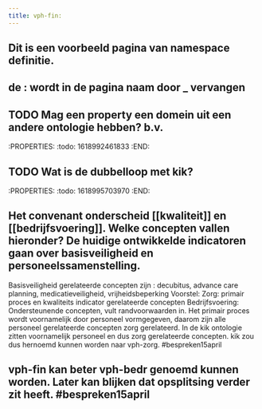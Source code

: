 ```yaml
---
title: vph-fin:
---
```


## Dit is een voorbeeld pagina van namespace definitie.
## de : wordt in de pagina naam door _ vervangen
## TODO Mag een property een domein uit een andere ontologie hebben? b.v.
:PROPERTIES:
:todo: 1618992461833
:END:
## TODO Wat is de dubbelloop met kik?
:PROPERTIES:
:todo: 1618995703970
:END:
## Het convenant onderscheid [[kwaliteit]] en [[bedrijfsvoering]]. Welke concepten vallen hieronder? De huidige ontwikkelde indicatoren gaan over basisveiligheid en personeelssamenstelling. 
Basisveiligheid gerelateerde concepten zijn : decubitus, advance care planning, medicatieveiligheid, vrijheidsbeperking
Voorstel:
Zorg: primair proces en kwaliteits indicator gerelateerde concepten
Bedrijfsvoering: Ondersteunende concepten, vult randvoorwaarden in. Het primair proces wordt voornamelijk door personeel vormgegeven, daarom zijn alle personeel gerelateerde concepten zorg gerelateerd. 
In de kik ontologie zitten voornamelijk personeel en dus zorg gerelateerde concepten. kik zou dus hernoemd kunnen worden naar vph-zorg. #bespreken15april
## vph-fin kan beter vph-bedr genoemd kunnen worden. Later kan blijken dat opsplitsing verder zit heeft. #bespreken15april
##
